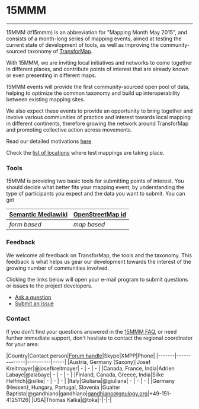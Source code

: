 # 15MMM #

------------------------------

15MMM (#15mmm) is an abbreviation for "Mapping Month May 2015", and consists of a month-long series of mapping events, aimed at testing the current state of development of tools, as well as improving the community-sourced taxonomy of [TransforMap](http://discourse.transformap.co/t/transformap-a-short-introduction/289).

With 15MMM, we are inviting local initiatives and networks to come together in different places, and contribute points of interest that are already known or even presenting in different maps. 

15MMM events will provide the first community-sourced open pool of data, helping to optimize the common taxonomy and build up interoperability between existing mapping sites.

We also expect these events to provide an opportunity to bring together and involve various communities of practice and interest towards local mapping in different continents, therefore growing the network around TransforMap and promoting collective action across movements.

Read our detailed motivations [here](http://discourse.transformap.co/t/what-is-the-motivation-behind-mapping-month-may/264)

Check the [list of locations](http://discourse.transformap.co/t/list-of-test-mapping-locations/174) where test mappings are taking place.

### Tools
15MMM is providing two basic tools for submitting points of interest. You should decide what better fits your mapping event, by understanding the type of participants you expect and the data you want to submit. You can get 

| [Semantic Mediawiki](http://mmm.3oe.de/wiki/Main_Page) | [OpenStreetMap id](http://editor.transformap.co) |
| --- | --- |
| *form based* | *map based* |

### Feedback
We welcome all feedback on TransforMap, the tools and the taxonomy. This feedback is what helps us gear our development towards the interest of the growing number of communities involved.

Clicking the links below will open your e-mail program to submit questions or issues to the project developers.

* [Ask a question](mailto:questions@transformap.co)
* [Submit an issue](mailto:issues%40transformap.co?subject=REPLACE%20with%20your%20issue%20subject&body=%3E%20Please%20describe%20your%20issue%20below%0A%0A%0A%3E%20If%20you%20want%20to%20get%20contacted%20by%20us%2C%20write%20your%20e-mail%20address%20below%3A%0Ayourmail%40yourserver.org%0A%0A%3E%20You%20can%20follow%20your%20and%20other%20submitted%20issues%20by%20visiting%20https%3A%2F%2Ftrello.com%2Fb%2F9R9eccaK%2F15mmm)


### Contact
If you don't find your questions answered in the [15MMM FAQ](http://discourse.transformap.co/c/mapping-month-may-2015/faq), or need further immediate support, don't hesitate to contact the regional coordinator for your area:

|Country|Contact person|[Forum handle](http://discourse.transformap.co)|Skype|XMPP|Phone|
|-------|--------------|----------|-----|
|Austria, Germany (Saxony)|Josef Kreitmayer|@josefkreitmayer| - | - | - |
|Canada, France, India|Adrien Labaye|@alabaye| - | - | - |
|Finland, Canada, Greece, India|Silke Helfrich|@silke| - | - | - |
|Italy|Giuliana|@giuliana| - | - | - |
|Germany (Hessen), Hungary, Portugal, Slovenia |Gualter Baptista|@gandhiano|gandhiano|gandhiano@gnulogy.org|+49-151-41251126|
|USA|Thomas Kalka|@toka|-|-|-|


